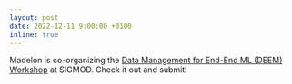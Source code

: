 ```yaml
---
layout: post
date: 2022-12-11 9:00:00 +0100
inline: true
---
```


Madelon is co-organizing the [Data Management for End-End ML (DEEM) Workshop](http://deem-workshop.org) at SIGMOD. Check it out and submit!
